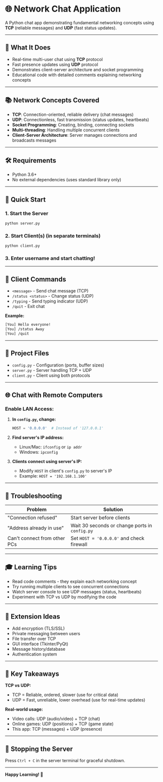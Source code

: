 # 🌐 Network Chat Application

A Python chat app demonstrating fundamental networking concepts using **TCP** (reliable messages) and **UDP** (fast status updates).

---

## 🎯 What It Does

- Real-time multi-user chat using **TCP** protocol
- Fast presence updates using **UDP** protocol
- Demonstrates client-server architecture and socket programming
- Educational code with detailed comments explaining networking concepts

---

## 📚 Network Concepts Covered

- **TCP**: Connection-oriented, reliable delivery (chat messages)
- **UDP**: Connectionless, fast transmission (status updates, heartbeats)
- **Socket Programming**: Creating, binding, connecting sockets
- **Multi-threading**: Handling multiple concurrent clients
- **Client-Server Architecture**: Server manages connections and broadcasts messages

---

## 🛠️ Requirements

- Python 3.6+
- No external dependencies (uses standard library only)

---

## 🚀 Quick Start

### 1. Start the Server
```bash
python server.py
```

### 2. Start Client(s) (in separate terminals)
```bash
python client.py
```

### 3. Enter username and start chatting!

---

## 💬 Client Commands

- `<message>` - Send chat message (TCP)
- `/status <status>` - Change status (UDP)
- `/typing` - Send typing indicator (UDP)
- `/quit` - Exit chat

**Example:**
```bash
[You] Hello everyone!
[You] /status Away
[You] /quit
```

---

## 📁 Project Files

- `config.py` - Configuration (ports, buffer sizes)
- `server.py` - Server handling TCP + UDP
- `client.py` - Client using both protocols

---

## 🌐 Chat with Remote Computers

### Enable LAN Access:

1. **In `config.py`, change:**
   ```python
   HOST = '0.0.0.0'  # Instead of '127.0.0.1'
   ```

2. **Find server's IP address:**
   - Linux/Mac: `ifconfig` or `ip addr`
   - Windows: `ipconfig`

3. **Clients connect using server's IP:**
   - Modify `HOST` in client's `config.py` to server's IP
   - Example: `HOST = '192.168.1.100'`

---

## 🐛 Troubleshooting

| Problem | Solution |
|---------|----------|
| "Connection refused" | Start server before clients |
| "Address already in use" | Wait 30 seconds or change ports in `config.py` |
| Can't connect from other PCs | Set `HOST = '0.0.0.0'` and check firewall |

---

## 🎓 Learning Tips

- Read code comments - they explain each networking concept
- Try running multiple clients to see concurrent connections
- Watch server console to see UDP messages (status, heartbeats)
- Experiment with TCP vs UDP by modifying the code

---

## 🔧 Extension Ideas

- Add encryption (TLS/SSL)
- Private messaging between users
- File transfer over TCP
- GUI interface (Tkinter/PyQt)
- Message history/database
- Authentication system

---

## 📖 Key Takeaways

**TCP vs UDP:**
- TCP = Reliable, ordered, slower (use for critical data)
- UDP = Fast, unreliable, lower overhead (use for real-time updates)

**Real-world usage:**
- Video calls: UDP (audio/video) + TCP (chat)
- Online games: UDP (positions) + TCP (game state)
- This app: TCP (messages) + UDP (presence)

---

## 🛑 Stopping the Server

Press `Ctrl + C` in the server terminal for graceful shutdown.

---

**Happy Learning! 🚀**
